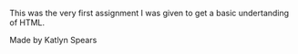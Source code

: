 This was the very first assignment I was given to get a basic undertanding of HTML.

Made by Katlyn Spears
